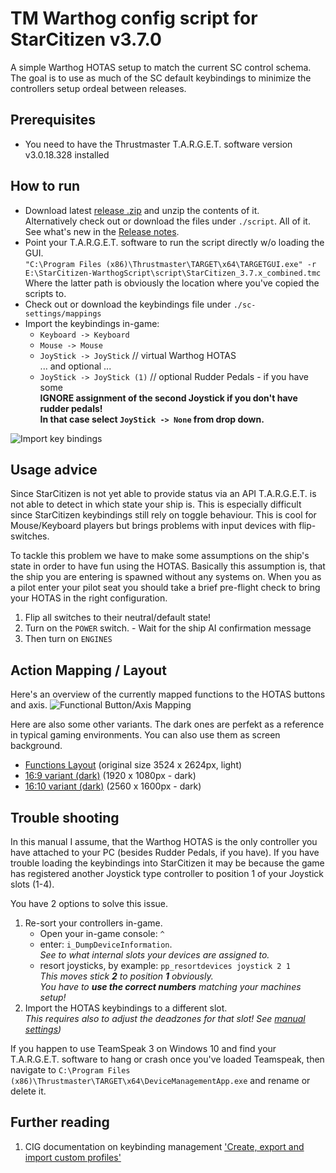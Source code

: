 # TM Warthog config script for StarCitizen v3.7.0

A simple Warthog HOTAS setup to match the current SC control schema.
The goal is to use as much of the SC default keybindings to minimize the controllers setup ordeal between releases.

## Prerequisites
 * You need to have the Thrustmaster T.A.R.G.E.T. software version v3.0.18.328 installed

## How to run
 * Download latest [release .zip](https://github.com/aboutflash/StarCitizen-WarthogScript/releases/tag/0.2.0) and unzip the contents of it. <br>Alternatively check out or download the files under ```./script```. All of it.<br>
 See what's new in the [Release notes](script/release_notes.txt).
 * Point your T.A.R.G.E.T. software to run the script directly w/o loading the GUI.<br>
 ```"C:\Program Files (x86)\Thrustmaster\TARGET\x64\TARGETGUI.exe" -r E:\StarCitizen-WarthogScript\script\StarCitizen_3.7.x_combined.tmc```<br>
 Where the latter path is obviously the location where you've copied the scripts to.
 * Check out or download the keybindings file under ```./sc-settings/mappings```
 * Import the keybindings in-game:
    * ```Keyboard -> Keyboard```
    * ```Mouse -> Mouse```
    * ```JoyStick -> JoyStick``` // virtual Warthog HOTAS<br>
    ... and optional ...
    * ```JoyStick -> JoyStick (1)``` // optional Rudder Pedals - if you have some<br>
    **IGNORE assignment of the second Joystick if you don't have rudder pedals!**<br>
    **In that case select ```JoyStick -> None``` from drop down.**

![Import key bindings](resources/import_keybindings.png)

## Usage advice
Since StarCitizen is not yet able to provide status via an API T.A.R.G.E.T. is not able to detect in which state your ship is. This is especially difficult since StarCitizen keybindings still rely on toggle behaviour. This is cool for Mouse/Keyboard players but brings problems with input devices with flip-switches.

To tackle this problem we have to make some assumptions on the ship's state in order to have fun using the HOTAS. Basically this assumption is, that the ship you are entering is spawned without any systems on.
When you as a pilot enter your pilot seat you should take a brief pre-flight check to bring your HOTAS in the right configuration. 
 1. Flip all switches to their neutral/default state!
 1. Turn on the `POWER` switch. - Wait for the ship AI confirmation message
 1. Then turn on `ENGINES`

## Action Mapping / Layout
Here's an overview of the currently mapped functions to the HOTAS buttons and axis.
![Functional Button/Axis Mapping](resources/warthog_layout.png "Warthog HOTAS function mapping")

Here are also some other variants. The dark ones are perfekt as a reference in typical gaming environments. You can also use them as screen background.<br>
* [Functions Layout](resources/warthog_layout.png) (original size 3524 x 2624px, light)
* [16:9 variant (dark)](resources/Wallpaper_16by9.png) (1920 x 1080px - dark)
* [16:10 variant (dark)](resources/Wallpaper_16by10.png) (2560 x 1600px - dark)
 
## Trouble shooting
In this manual I assume, that the Warthog HOTAS is the only controller you have attached to your PC (besides Rudder Pedals, if you have).
If you have trouble loading the keybindings into StarCitizen it may be because the game has registered another Joystick type controller to position 1 of your Joystick slots (1-4).

You have 2 options to solve this issue.
 1. Re-sort your controllers in-game.
     * Open your in-game console: `^`
     * enter: `i_DumpDeviceInformation`.<br>
     *See to what internal slots your devices are assigned to.*
     * resort joysticks, by example: `pp_resortdevices joystick 2 1` <br>
     *This moves stick **2** to position **1** obviously.<br>
     You have to **use the correct numbers** matching your machines setup!*
 1. Import the HOTAS keybindings to a different slot.<br>
 *This requires also to adjust the deadzones for that slot! See [manual settings](sc-settings/ManualSettings.md))*

 If you happen to use TeamSpeak 3 on Windows 10 and find your T.A.R.G.E.T. software to hang or crash once you've loaded Teamspeak, then navigate to ```C:\Program Files (x86)\Thrustmaster\TARGET\x64\DeviceManagementApp.exe``` and rename or delete it.

## Further reading
1. CIG documentation on keybinding management ['Create, export and import custom profiles'](https://support.robertsspaceindustries.com/hc/en-us/articles/360000183328-Create-export-and-import-custom-profiles)
